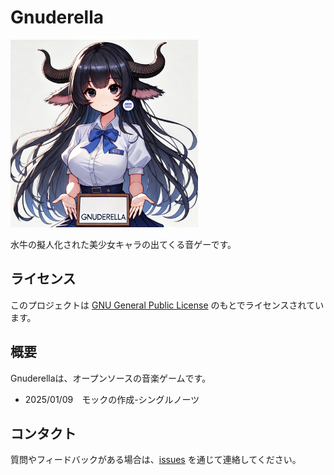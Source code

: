 # Gnuderella
<img src="mock\publicAssets\Gnuderella.webp" alt="サンプル画像" width="300" height="300">

水牛の擬人化された美少女キャラの出てくる音ゲーです。

## ライセンス

このプロジェクトは [GNU General Public License](https://www.gnu.org/licenses/gpl-3.0.html) のもとでライセンスされています。

## 概要

Gnuderellaは、オープンソースの音楽ゲームです。

* 2025/01/09　モックの作成-シングルノーツ

## コンタクト

質問やフィードバックがある場合は、[issues](https://github.com/Magiqych/Gnuderella/issues) を通じて連絡してください。